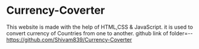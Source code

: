 # Currency-Coverter
This website is made with the help of HTML,CSS &amp; JavaScript. it is used to convert currency of Countries from one to another.
github link of folder=--
https://github.com/Shivam839/Currency-Coverter
